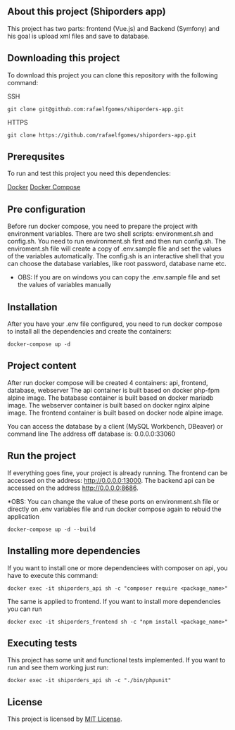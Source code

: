 ## About this project (Shiporders app)

This project has two parts: frontend (Vue.js) and Backend (Symfony) and his goal is upload xml files and save to database.

## Downloading this project

To download this project you can clone this repository with the following command:

SSH
```
git clone git@github.com:rafaelfgomes/shiporders-app.git 
```

HTTPS
```
git clone https://github.com/rafaelfgomes/shiporders-app.git
```

## Prerequsites

To run and test this project you need this dependencies:

[Docker](https://www.docker.com/get-started)
[Docker Compose](https://docs.docker.com/compose/install/)

## Pre configuration

Before run docker compose, you need to prepare the project with environment variables. There are two shell scripts: environment.sh and config.sh.
You need to run environment.sh first and then run config.sh. The enviroment.sh file will create a copy of .env.sample file and set the values of the
variables automatically. The config.sh is an interactive shell that you can choose the database variables, like root password, database name etc.

* OBS: If you are on windows you can copy the .env.sample file and set the values of variables manually

## Installation

After you have your .env file configured, you need to run docker compose to install all the dependencies and create the containers:

```
docker-compose up -d
```

## Project content

After run docker compose will be created 4 containers: api, frontend, database, webserver
The api container is built based on docker php-fpm alpine image.
The batabase container is built based on docker mariadb image.
The webserver container is built based on docker nginx alpine image.
The frontend container is built based on docker node alpine image.

You can access the database by a client (MySQL Workbench, DBeaver) or command line
The address off database is: 0.0.0.0:33060

## Run the project

If everything goes fine, your project is already running.
The frontend can be accessed on the address: http://0.0.0.0:13000.
The backend api can be accessed on the address http://0.0.0.0:8686.

*OBS: You can change the value of these ports on environment.sh file or directly on .env variables file and run docker compose again to rebuid the application

```
docker-compose up -d --build
```
## Installing more dependencies

If you want to install one or more dependenciees with composer on api, you have to execute this command:

```
docker exec -it shiporders_api sh -c "composer require <package_name>"
```

The same is applied to frontend. If you want to install more dependencies you can run 

```
docker exec -it shiporders_frontend sh -c "npm install <package_name>"
```

## Executing tests

This project has some unit and functional tests implemented. If you want to run and see them working just run:

```
docker exec -it shiporders_api sh -c "./bin/phpunit"
```

## License

This project is licensed by [MIT License](https://opensource.org/licenses/MIT).